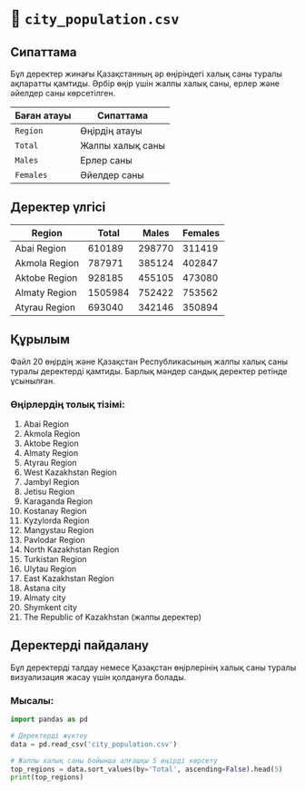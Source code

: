 # 🌆 `city_population.csv`

## Сипаттама
Бұл деректер жинағы Қазақстанның әр өңіріндегі халық саны туралы ақпаратты қамтиды. Әрбір өңір үшін жалпы халық саны, ерлер және әйелдер саны көрсетілген.  

| Баған атауы    | Сипаттама                                   |
|----------------|---------------------------------------------|
| `Region`       | Өңірдің атауы                               |
| `Total`        | Жалпы халық саны                            |
| `Males`        | Ерлер саны                                  |
| `Females`      | Әйелдер саны                                |

## Деректер үлгісі
| Region                      | Total     | Males    | Females  |
|-----------------------------|-----------|----------|----------|
| Abai Region                 | 610189    | 298770   | 311419   |
| Akmola Region               | 787971    | 385124   | 402847   |
| Aktobe Region               | 928185    | 455105   | 473080   |
| Almaty Region               | 1505984   | 752422   | 753562   |
| Atyrau Region               | 693040    | 342146   | 350894   |

## Құрылым
Файл 20 өңірдің және Қазақстан Республикасының жалпы халық саны туралы деректерді қамтиды. Барлық мәндер сандық деректер ретінде ұсынылған. 

### Өңірлердің толық тізімі:
1. Abai Region  
2. Akmola Region  
3. Aktobe Region  
4. Almaty Region  
5. Atyrau Region  
6. West Kazakhstan Region  
7. Jambyl Region  
8. Jetisu Region  
9. Karaganda Region  
10. Kostanay Region  
11. Kyzylorda Region  
12. Mangystau Region  
13. Pavlodar Region  
14. North Kazakhstan Region  
15. Turkistan Region  
16. Ulytau Region  
17. East Kazakhstan Region  
18. Astana city  
19. Almaty city  
20. Shymkent city  
21. The Republic of Kazakhstan (жалпы деректер)

## Деректерді пайдалану
Бұл деректерді талдау немесе Қазақстан өңірлерінің халық саны туралы визуализация жасау үшін қолдануға болады.

### Мысалы:
```python
import pandas as pd

# Деректерді жүктеу
data = pd.read_csv('city_population.csv')

# Жалпы халық саны бойынша алғашқы 5 өңірді көрсету
top_regions = data.sort_values(by='Total', ascending=False).head(5)
print(top_regions)
